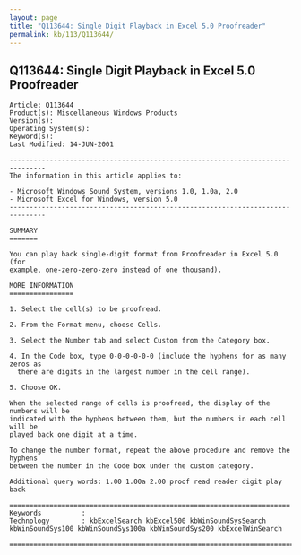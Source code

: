 ```yaml
---
layout: page
title: "Q113644: Single Digit Playback in Excel 5.0 Proofreader"
permalink: kb/113/Q113644/
---
```


## Q113644: Single Digit Playback in Excel 5.0 Proofreader

	Article: Q113644
	Product(s): Miscellaneous Windows Products
	Version(s): 
	Operating System(s): 
	Keyword(s): 
	Last Modified: 14-JUN-2001
	
	-------------------------------------------------------------------------------
	The information in this article applies to:
	
	- Microsoft Windows Sound System, versions 1.0, 1.0a, 2.0 
	- Microsoft Excel for Windows, version 5.0 
	-------------------------------------------------------------------------------
	
	SUMMARY
	=======
	
	You can play back single-digit format from Proofreader in Excel 5.0 (for
	example, one-zero-zero-zero instead of one thousand).
	
	MORE INFORMATION
	================
	
	1. Select the cell(s) to be proofread.
	
	2. From the Format menu, choose Cells.
	
	3. Select the Number tab and select Custom from the Category box.
	
	4. In the Code box, type 0-0-0-0-0-0 (include the hyphens for as many zeros as
	  there are digits in the largest number in the cell range).
	
	5. Choose OK.
	
	When the selected range of cells is proofread, the display of the numbers will be
	indicated with the hyphens between them, but the numbers in each cell will be
	played back one digit at a time.
	
	To change the number format, repeat the above procedure and remove the hyphens
	between the number in the Code box under the custom category.
	
	Additional query words: 1.00 1.00a 2.00 proof read reader digit play back
	
	======================================================================
	Keywords          :  
	Technology        : kbExcelSearch kbExcel500 kbWinSoundSysSearch kbWinSoundSys100 kbWinSoundSys100a kbWinSoundSys200 kbExcelWinSearch
	
	=============================================================================
	
